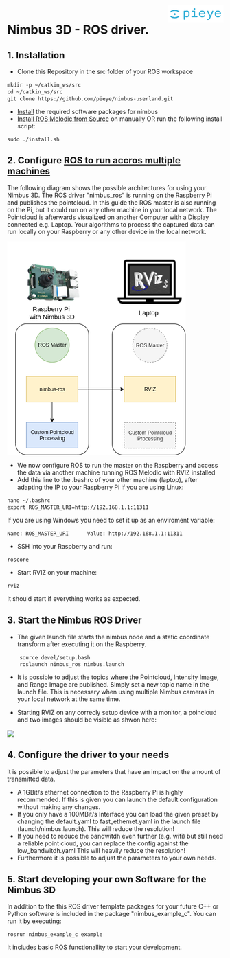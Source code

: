 <img src="./assets/PIEYE_Logo_RGB_POS.png" align="right" title="pieye logo" width="130" >

# Nimbus 3D - ROS driver.

## 1. Installation

* Clone this Repository in the src folder of your ROS workspace 
``` 
mkdir -p ~/catkin_ws/src
cd ~/catkin_ws/src
git clone https://github.com/pieye/nimbus-userland.git
``` 

* [Install](https://github.com/pieye/nimbus-userland) the required software packages for nimbus
* [Install ROS Melodic from Source](http://wiki.ros.org/melodic/Installation/Source)  on manually OR run the following install script: 
``` 
sudo ./install.sh
``` 
    
## 2. Configure [ROS to run accros multiple machines](http://wiki.ros.org/ROS/Tutorials/MultipleMachines)

The following diagram shows the possible architectures for using your Nimbus 3D. The ROS driver "nimbus_ros" is running on the Raspberry Pi and publishes the pointcloud. In this guide the ROS master is also running  on the Pi, but it could run on any other machine in your local network. The Pointcloud is afterwards visualized on another Computer with a Display connected e.g. Laptop. Your algorithms to process the captured data can run locally on your Raspberry or any other device in the local network. 


<img src="./assets/nimbus_ros.png" align="center">


* We now configure ROS to run the master on the Raspberry and access the data via another machine running ROS Melodic with RVIZ installed
* Add this line to the .bashrc of your other machine (laptop), after adapting the IP to your Raspberry Pi if you are using Linux:
```
nano ~/.bashrc
export ROS_MASTER_URI=http://192.168.1.1:11311
```
If you are using Windows you need to set it up as an enviroment variable:
```
Name: ROS_MASTER_URI      Value: http://192.168.1.1:11311
```
* SSH into your Raspberry and run:
```
roscore
```
* Start RVIZ on your machine:
```
rviz
```
It should start if everything works as expected.
    


## 3. Start the Nimbus ROS Driver
* The given launch file starts the nimbus node and a static coordinate transform after executing it on the Raspberry.
```
    source devel/setup.bash 
    roslaunch nimbus_ros nimbus.launch
  ```  
* It is possible to adjust the topics where the Pointcloud, Intensity Image, and Range Image are published. Simply set a new topic name in the launch file. This is necessary when using multiple Nimbus cameras in your local network at the same time.

* Starting RVIZ on any correcly setup device with a monitor, a poincloud and two images should be visible as shwon here:
<img src="./assets/nimbus_ros.gif" align="center">


## 4. Configure the driver to your needs
it is possible to adjust the parameters that have an impact on the amount of transmitted data.
* A 1GBit/s ethernet connection to the Raspberry Pi is highly recommended. If this is given you can launch the default configuration without making any changes.
* If you only have a 100MBit/s Interface you can load the given preset by changing the default.yaml to fast_ethernet.yaml in the launch file (launch/nimbus.launch). This will reduce the resolution!
* If you need to reduce the bandwitdh even further (e.g. wifi) but still need a reliable point cloud, you can replace the config against the low_bandwitdh.yaml This will heavily reduce the resolution!
* Furthermore it is possible to adjust the parameters to your own needs.

## 5. Start developing your own Software for the Nimbus 3D
In addition to the this ROS driver template packages for your future C++ or Python software is included in the package "nimbus_example_c". You can run it by executing:
```
rosrun nimbus_example_c example
```
It includes basic ROS functionallity to start your development.